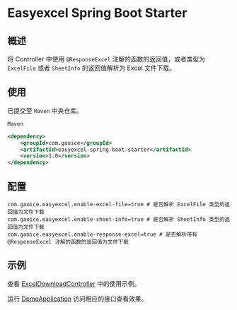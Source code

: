 # Easyexcel Spring Boot Starter
## 概述

将 Controller 中使用 `@ResponseExcel` 注解的函数的返回值，或者类型为 `ExcelFile` 或者 `SheetInfo` 的返回值解析为 Excel 文件下载。



## 使用

已提交至 `Maven` 中央仓库。

`Maven`

```xml
<dependency>
    <groupId>com.gaoice</groupId>
    <artifactId>easyexcel-spring-boot-starter</artifactId>
    <version>1.0</version>
</dependency>
```



## 配置

```properties
com.gaoice.easyexcel.enable-excel-file=true # 是否解析 ExcelFile 类型的返回值为文件下载
com.gaoice.easyexcel.enable-sheet-info=true # 是否解析 SheetInfo 类型的返回值为文件下载
com.gaoice.easyexcel.enable-response-excel=true # 是否解析带有 @ResponseExcel 注解的函数的返回值为文件下载
```



## 示例

查看 [ExcelDownloadController](https://github.com/gaoice/easyexcel-spring-boot-starter/tree/master/src/test/java/com/gaoice/easyexcel/spring/boot/demo/web/ExcelDownloadController.java) 中的使用示例。

运行 [DemoApplication](https://github.com/gaoice/easyexcel-spring-boot-starter/tree/master/src/test/java/com/gaoice/easyexcel/spring/boot/demo/DemoApplication.java) 访问相应的接口查看效果。


